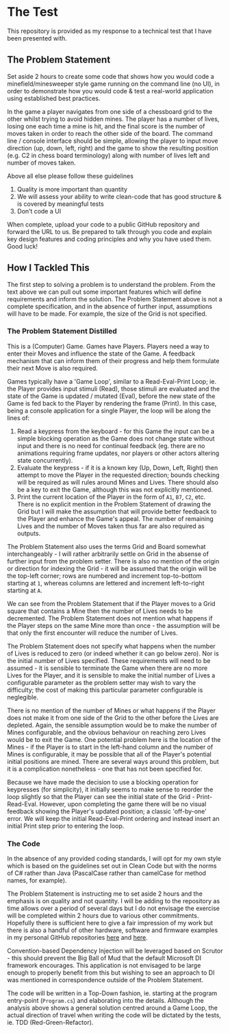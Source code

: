 # The Test
This repository is provided as my response to a technical test that I have been presented with.

## The Problem Statement
Set aside 2 hours to create some code that shows how you would code a minefield/minesweeper style game running on the command line (no UI), in order to demonstrate how you would code & test a real-world application using established best practices.

In the game a player navigates from one side of a chessboard grid to the other whilst trying to avoid hidden mines. The player has a number of lives, losing one each time a mine is hit, and the final score is the number of moves taken in order to reach the other side of the board.  The command line / console interface should be simple, allowing the player to input move direction (up, down, left, right) and the game to show the resulting position (e.g. C2 in chess board terminology) along with number of lives left and number of moves taken.

Above all else please follow these guidelines
1. Quality is more important than quantity
2. We will assess your ability to write clean-code that has good structure & is covered by meaningful tests
3. Don’t code a UI

When complete, upload your code to a public GitHub repository and forward the URL to us.
Be prepared to talk through you code and explain key design features and coding principles and why you have used them.
Good luck!

## How I Tackled This
The first step to solving a problem is to understand the problem.  From the text above we can pull out some important features which will define requirements and inform the solution.  The Problem Statement above is not a complete specification, and in the absence of further input, assumptions will have to be made.  For example, the size of the Grid is not specified.

### The Problem Statement Distilled
This is a (Computer) Game.  Games have Players.  Players need a way to enter their Moves and influence the state of the Game.  A feedback mechanism that can inform them of their progress and help them formulate their next Move is also required.

Games typically have a 'Game Loop', similar to a Read-Eval-Print Loop; ie. the Player provides input stimuli (Read), those stimuli are evaluated and the state of the Game is updated / mutated (Eval), before the new state of the Game is fed back to the Player by rendering the frame (Print).  In this case, being a console application for a single Player, the loop will be along the lines of:
1. Read a keypress from the keyboard - for this Game the input can be a simple blocking operation as the Game does not change state without input and there is no need for continual feedback (eg. there are no animations requiring frame updates, nor players or other actors altering state concurrently).
2. Evaluate the keypress - if it is a known key (Up, Down, Left, Right) then attempt to move the Player in the requested direction; bounds checking will be required as will rules around Mines and Lives.  There should also be a key to exit the Game, although this was not explicitly mentioned.
3. Print the current location of the Player in the form of `A1`, `B7`, `C2`, etc.  There is no explicit mention in the Problem Statement of drawing the Grid but I will make the assumption that will provide better feedback to the Player and enhance the Game's appeal.  The number of remaining Lives and the number of Moves taken thus far are also required as outputs.

The Problem Statement also uses the terms Grid and Board somewhat interchangeably - I will rather arbitrarily settle on Grid in the absense of further input from the problem setter.  There is also no mention of the origin or direction for indexing the Grid - it will be assumed that the origin will be the top-left corner; rows are numbered and increment top-to-bottom starting at `1`, whereas columns are lettered and increment left-to-right starting at `A`.

We can see from the Problem Statement that if the Player moves to a Grid square that contains a Mine then the number of Lives needs to be decremented.  The Problem Statement does not mention what happens if the Player steps on the same Mine more than once - the assumption will be that only the first encounter will reduce the number of Lives.

The Problem Statement does not specify what happens when the number of Lives is reduced to zero (or indeed whether it can go below zero).  Nor is the initial number of Lives specified.  These requirements will need to be assumed - it is sensible to terminate the Game when there are no more Lives for the Player, and it is sensible to make the initial number of Lives a configurable parameter as the problem setter may wish to vary the difficulty; the cost of making this particular parameter configurable is neglegible.

There is no mention of the number of Mines or what happens if the Player does not make it from one side of the Grid to the other before the Lives are depleted.  Again, the sensible assumption would be to make the number of Mines configurable, and the obvious behaviour on reaching zero Lives would be to exit the Game.  One potential problem here is the location of the Mines - if the Player is to start in the left-hand column and the number of Mines is configurable, it may be possible that all of the Player's potential initial positions are mined.  There are several ways around this problem, but it is a complication nonetheless - one that has not been specified for.

Because we have made the decision to use a blocking operation for keypresses (for simplicity), it initially seems to make sense to reorder the loop slightly so that the Player can see the initial state of the Grid - Print-Read-Eval.  However, upon completing the game there will be no visual feedback showing the Player's updated position; a classic 'off-by-one' error.  We will keep the initial Read-Eval-Print ordering and instead insert an initial Print step prior to entering the loop.

### The Code
In the absence of any provided coding standards, I will opt for my own style which is based on the guidelines set out in Clean Code but with the norms of C# rather than Java (PascalCase rather than camelCase for method names, for example).

The Problem Statement is instructing me to set aside 2 hours and the emphasis is on quality and not quantity.  I will be adding to the repository as time allows over a period of several days but I do not envisage the exercise will be completed within 2 hours due to various other commitments.  Hopefully there is sufficient here to give a fair impression of my work but there is also a handful of other hardware, software and firmware examples in my personal GitHub repositories [here](https://github.com/pete-restall) and [here](https://githum.com/lophtware).

Convention-based Dependency Injection will be leveraged based on Scrutor - this should prevent the Big Ball of Mud that the default Microsoft DI framework encourages.  This application is not envisaged to be large enough to properly benefit from this but wishing to see an approach to DI was mentioned in correspondence outside of the Problem Statement.

The code will be written in a Top-Down fashion, ie. starting at the program entry-point (`Program.cs`) and elaborating into the details.  Although the analysis above shows a general solution centred around a Game Loop, the actual direction of travel when writing the code will be dictated by the tests, ie. TDD (Red-Green-Refactor).
